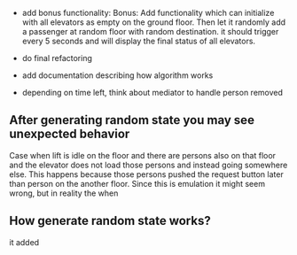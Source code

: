 - add bonus functionality:
  Bonus: Add functionality which can initialize with all elevators as empty on the
  ground floor. Then let it randomly add a passenger at random floor with random
  destination. it should trigger every 5 seconds and will display the final status of
  all elevators.

- do final refactoring

- add documentation describing how algorithm works

- depending on time left, think about mediator to handle person removed

## After generating random state you may see unexpected behavior

Case when lift is idle on the floor and there are persons also on that floor and the elevator does not load those persons and instead going somewhere else. This happens because those persons pushed the request button later than person on the another floor.
Since this is emulation it might seem wrong, but in reality the when

## How generate random state works?

it added
